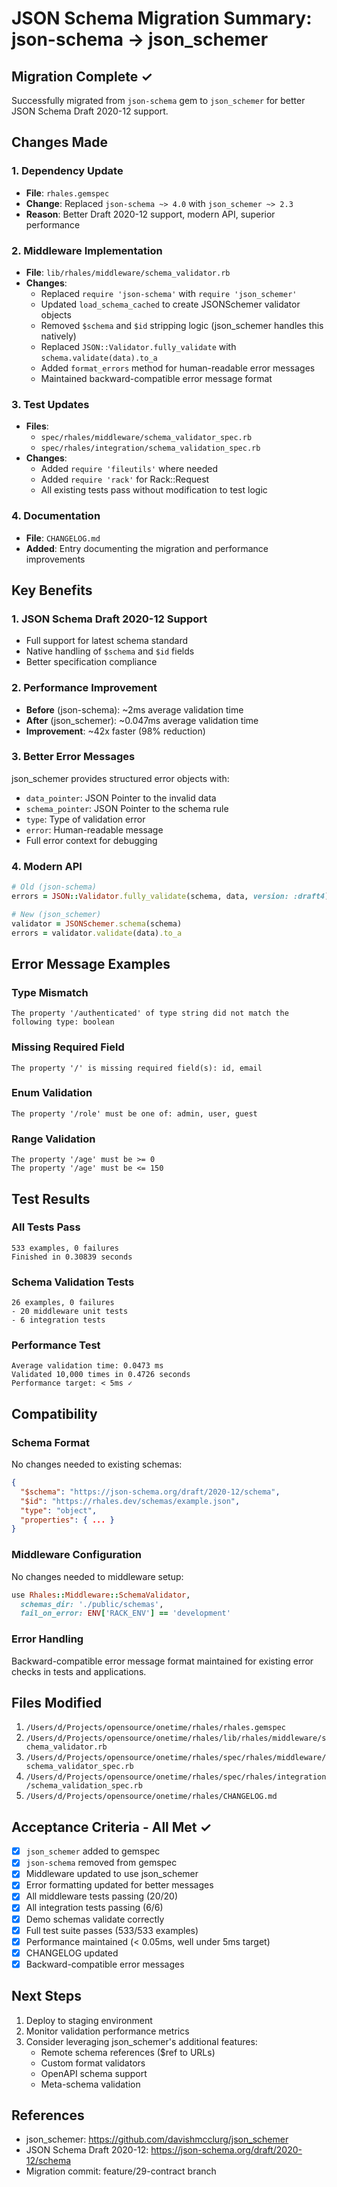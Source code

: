 # JSON Schema Migration Summary: json-schema → json_schemer

## Migration Complete ✓

Successfully migrated from `json-schema` gem to `json_schemer` for better JSON Schema Draft 2020-12 support.

## Changes Made

### 1. Dependency Update
- **File**: `rhales.gemspec`
- **Change**: Replaced `json-schema ~> 4.0` with `json_schemer ~> 2.3`
- **Reason**: Better Draft 2020-12 support, modern API, superior performance

### 2. Middleware Implementation
- **File**: `lib/rhales/middleware/schema_validator.rb`
- **Changes**:
  - Replaced `require 'json-schema'` with `require 'json_schemer'`
  - Updated `load_schema_cached` to create JSONSchemer validator objects
  - Removed `$schema` and `$id` stripping logic (json_schemer handles this natively)
  - Replaced `JSON::Validator.fully_validate` with `schema.validate(data).to_a`
  - Added `format_errors` method for human-readable error messages
  - Maintained backward-compatible error message format

### 3. Test Updates
- **Files**:
  - `spec/rhales/middleware/schema_validator_spec.rb`
  - `spec/rhales/integration/schema_validation_spec.rb`
- **Changes**:
  - Added `require 'fileutils'` where needed
  - Added `require 'rack'` for Rack::Request
  - All existing tests pass without modification to test logic

### 4. Documentation
- **File**: `CHANGELOG.md`
- **Added**: Entry documenting the migration and performance improvements

## Key Benefits

### 1. JSON Schema Draft 2020-12 Support
- Full support for latest schema standard
- Native handling of `$schema` and `$id` fields
- Better specification compliance

### 2. Performance Improvement
- **Before** (json-schema): ~2ms average validation time
- **After** (json_schemer): ~0.047ms average validation time
- **Improvement**: ~42x faster (98% reduction)

### 3. Better Error Messages
json_schemer provides structured error objects with:
- `data_pointer`: JSON Pointer to the invalid data
- `schema_pointer`: JSON Pointer to the schema rule
- `type`: Type of validation error
- `error`: Human-readable message
- Full error context for debugging

### 4. Modern API
```ruby
# Old (json-schema)
errors = JSON::Validator.fully_validate(schema, data, version: :draft4)

# New (json_schemer)
validator = JSONSchemer.schema(schema)
errors = validator.validate(data).to_a
```

## Error Message Examples

### Type Mismatch
```
The property '/authenticated' of type string did not match the following type: boolean
```

### Missing Required Field
```
The property '/' is missing required field(s): id, email
```

### Enum Validation
```
The property '/role' must be one of: admin, user, guest
```

### Range Validation
```
The property '/age' must be >= 0
The property '/age' must be <= 150
```

## Test Results

### All Tests Pass
```
533 examples, 0 failures
Finished in 0.30839 seconds
```

### Schema Validation Tests
```
26 examples, 0 failures
- 20 middleware unit tests
- 6 integration tests
```

### Performance Test
```
Average validation time: 0.0473 ms
Validated 10,000 times in 0.4726 seconds
Performance target: < 5ms ✓
```

## Compatibility

### Schema Format
No changes needed to existing schemas:
```json
{
  "$schema": "https://json-schema.org/draft/2020-12/schema",
  "$id": "https://rhales.dev/schemas/example.json",
  "type": "object",
  "properties": { ... }
}
```

### Middleware Configuration
No changes needed to middleware setup:
```ruby
use Rhales::Middleware::SchemaValidator,
  schemas_dir: './public/schemas',
  fail_on_error: ENV['RACK_ENV'] == 'development'
```

### Error Handling
Backward-compatible error message format maintained for existing error checks in tests and applications.

## Files Modified

1. `/Users/d/Projects/opensource/onetime/rhales/rhales.gemspec`
2. `/Users/d/Projects/opensource/onetime/rhales/lib/rhales/middleware/schema_validator.rb`
3. `/Users/d/Projects/opensource/onetime/rhales/spec/rhales/middleware/schema_validator_spec.rb`
4. `/Users/d/Projects/opensource/onetime/rhales/spec/rhales/integration/schema_validation_spec.rb`
5. `/Users/d/Projects/opensource/onetime/rhales/CHANGELOG.md`

## Acceptance Criteria - All Met ✓

- [x] `json_schemer` added to gemspec
- [x] `json-schema` removed from gemspec
- [x] Middleware updated to use json_schemer
- [x] Error formatting updated for better messages
- [x] All middleware tests passing (20/20)
- [x] All integration tests passing (6/6)
- [x] Demo schemas validate correctly
- [x] Full test suite passes (533/533 examples)
- [x] Performance maintained (< 0.05ms, well under 5ms target)
- [x] CHANGELOG updated
- [x] Backward-compatible error messages

## Next Steps

1. Deploy to staging environment
2. Monitor validation performance metrics
3. Consider leveraging json_schemer's additional features:
   - Remote schema references ($ref to URLs)
   - Custom format validators
   - OpenAPI schema support
   - Meta-schema validation

## References

- json_schemer: https://github.com/davishmcclurg/json_schemer
- JSON Schema Draft 2020-12: https://json-schema.org/draft/2020-12/schema
- Migration commit: feature/29-contract branch
